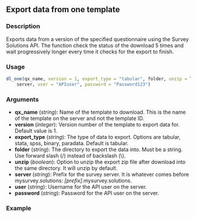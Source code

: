 ## Export data from one template

### Description
Exports data from a version of the specified questionnaire using the Survey Solutions API. The function check the status of the download 5 times and wait progressively longer every time it checks for the export to finish.

### Usage
```R
dl_one(qx_name, version = 1, export_type = "tabular", folder, unzip = TRUE, 
	server, user = "APIuser", password = "Password123")
```

### Arguments
* **qx_name** (*string*): Name of the template to download. This is the name of the template on the server and not the template ID.
* **version** (*integer*): Version number of the template to export data for. Default value is 1.
* **export_type** (*string*): The type of data to export. Options are tabular, stata, spss, binary, paradata. Default is tabular.
* **folder** (*string*): The directory to export the data into. Must be a string. Use forward slash (/) instead of backslash (\\).
* **unzip** (*boolean*):  Option to unzip the export zip file after download into the same directory. It will unzip by default.
* **server** (*string*): Prefix for the survey server. It is whatever comes before mysurvey.solutions: *[prefix]*.mysurvey.solutions.
* **user** (*string*): Username for the API user on the server.
* **password** (*string*): Password for the API user on the server.


### Example
